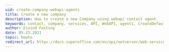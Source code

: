 ```yaml
---
uid: create-company-webapi-agents
title: Create a new company
description: How to create a new Company using webapi contact agent.
keywords: contact, company, services, API, WebAPI, agents, CreateDefaultContactEntity, JavaScript
author: Eivind Fasting
date: 05.23.2021
topic: howto
redirect_url: https://docs.superoffice.com/en/api/netserver/web-services/howto/company/create-contact.html
---
```

